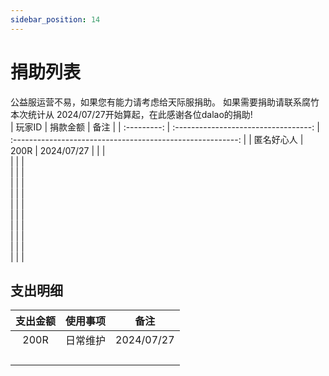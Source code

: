 ```yaml
---
sidebar_position: 14
---
```

# 捐助列表
公益服运营不易，如果您有能力请考虑给天际服捐助。
如果需要捐助请联系腐竹  
本次统计从 2024/07/27开始算起，在此感谢各位dalao的捐助!  
|  玩家ID   |               捐款金额               |                            备注                            |
| :---------: | :----------------------------------: | :--------------------------------------------------------: |
|   匿名好心人 |     200R    |     2024/07/27
|    |          |    
|    |          |    
|    |          |    
|    |          |    
|    |         |    
|    |         |    
|    |         |    
|    |          |    
|   |          |    
|    |          |    
|    |         |   
## 支出明细
|  支出金额   |               使用事项               |                            备注                            |
| :---------: | :----------------------------------: | :--------------------------------------------------------: |
|  200R  |     日常维护    |     2024/07/27
|    |          |    
|    |          |    
|    |          |    
|    |          |   